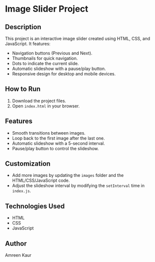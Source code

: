 # Image Slider Project

## Description
This project is an interactive image slider created using HTML, CSS, and JavaScript. It features:
- Navigation buttons (Previous and Next).
- Thumbnails for quick navigation.
- Dots to indicate the current slide.
- Automatic slideshow with a pause/play button.
- Responsive design for desktop and mobile devices.

## How to Run
1. Download the project files.
2. Open `index.html` in your browser.

## Features
- Smooth transitions between images.
- Loop back to the first image after the last one.
- Automatic slideshow with a 5-second interval.
- Pause/play button to control the slideshow.

## Customization
- Add more images by updating the `images` folder and the HTML/CSS/JavaScript code.
- Adjust the slideshow interval by modifying the `setInterval` time in `index.js`.

## Technologies Used
- HTML
- CSS
- JavaScript

## Author
Amreen Kaur
